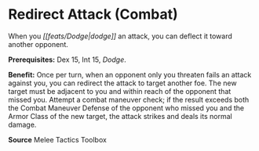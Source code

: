 ﻿---
cssclass: [feats]

---
# Redirect Attack (Combat)

When you _[[feats/Dodge|dodge]]_ an attack, you can deflect it toward another opponent.

**Prerequisites:** Dex 15, Int 15, _Dodge_.

**Benefit:** Once per turn, when an opponent only you threaten fails an attack against you, you can redirect the attack to target another foe. The new target must be adjacent to you and within reach of the opponent that missed you. Attempt a combat maneuver check; if the result exceeds both the Combat Maneuver Defense of the opponent who missed you and the Armor Class of the new target, the attack strikes and deals its normal damage.

**Source** Melee Tactics Toolbox
